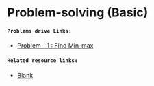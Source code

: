 # Problem-solving (Basic)

#### `Problems drive Links:`

- [Problem - 1 : Find Min-max](https://drive.google.com/file/d/1IML0L4LXJbpON9fRHaK5X4dNqzNE2_I5/view?usp=sharing)

#### `Related resource links:`

- [Blank](www.google.com)
